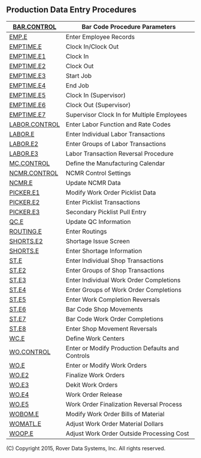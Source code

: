 ## Production Data Entry Procedures
<PageHeader />

| [BAR.CONTROL](../BAR-CONTROL/README.md)     | Bar Code Procedure Parameters                    |
| ------------------------------------------- | ------------------------------------------------ |
| [EMP.E](../EMP-E/README.md)                 | Enter Employee Records                           |
| [EMPTIME.E](../EMPTIME-E/README.md)         | Clock In/Clock Out                               |
| [EMPTIME.E1](../EMPTIME-E1/README.md)       | Clock In                                         |
| [EMPTIME.E2](../EMPTIME-E2/README.md)       | Clock Out                                        |
| [EMPTIME.E3](../EMPTIME-E3/README.md)       | Start Job                                        |
| [EMPTIME.E4](../EMPTIME-E4/README.md)       | End Job                                          |
| [EMPTIME.E5](../EMPTIME-E5/README.md)       | Clock In (Supervisor)                            |
| [EMPTIME.E6](../EMPTIME-E6/README.md)       | Clock Out (Supervisor)                           |
| [EMPTIME.E7](../EMPTIME-E7/README.md)       | Supervisor Clock In for Multiple Employees       |
| [LABOR.CONTROL](../LABOR-CONTROL/README.md) | Enter Labor Function and Rate Codes              |
| [LABOR.E](../LABOR-E/README.md)             | Enter Individual Labor Transactions              |
| [LABOR.E2](../LABOR-E2/README.md)           | Enter Groups of Labor Transactions               |
| [LABOR.E3](../LABOR-E3/README.md)           | Labor Transaction Reversal Procedure             |
| [MC.CONTROL](../MC-CONTROL/README.md)       | Define the Manufacturing Calendar                |
| [NCMR.CONTROL](../NCMR-CONTROL/README.md)   | NCMR Control Settings                            |
| [NCMR.E](../NCMR-E/README.md)               | Update NCMR Data                                 |
| [PICKER.E1](../PICKER-E1/README.md)         | Modify Work Order Picklist Data                  |
| [PICKER.E2](../PICKER-E2/README.md)         | Enter Picklist Transactions                      |
| [PICKER.E3](../PICKER-E3/README.md)         | Secondary Picklist Pull Entry                    |
| [QC.E](../QC-E/README.md)                   | Update QC Information                            |
| [ROUTING.E](../ROUTING-E/README.md)         | Enter Routings                                   |
| [SHORTS.E2](../SHORTS-E2/README.md)         | Shortage Issue Screen                            |
| [SHORTS.E](../SHORTS-E/README.md)           | Enter Shortage Information                       |
| [ST.E](../ST-E/README.md)                   | Enter Individual Shop Transactions               |
| [ST.E2](../ST-E2/README.md)                 | Enter Groups of Shop Transactions                |
| [ST.E3](../ST-E3/README.md)                 | Enter Individual Work Order Completions          |
| [ST.E4](../ST-E4/README.md)                 | Enter Groups of Work Order Completions           |
| [ST.E5](../ST-E5/README.md)                 | Enter Work Completion Reversals                  |
| [ST.E6](../ST-E6/README.md)                 | Bar Code Shop Movements                          |
| [ST.E7](../ST-E7/README.md)                 | Bar Code Work Order Completions                  |
| [ST.E8](../ST-E8/README.md)                 | Enter Shop Movement Reversals                    |
| [WC.E](../WC-E/README.md)                   | Define Work Centers                              |
| [WO.CONTROL](../WO-CONTROL/README.md)       | Enter or Modify Production Defaults and Controls |
| [WO.E](../WO-E/README.md)                   | Enter or Modify Work Orders                      |
| [WO.E2](../WO-E2/README.md)                 | Finalize Work Orders                             |
| [WO.E3](../WO-E3/README.md)                 | Dekit Work Orders                                |
| [WO.E4](../WO-E4/README.md)                 | Work Order Release                               |
| [WO.E5](../WO-E5/README.md)                 | Work Order Finalization Reversal Process         |
| [WOBOM.E](../WOBOM-E/README.md)             | Modify Work Order Bills of Material              |
| [WOMATL.E](../WOMATL-E/README.md)           | Adjust Work Order Material Dollars               |
| [WOOP.E](../WOOP-E/README.md)               | Adjust Work Order Outside Processing Cost        |

(C) Copyright 2015, Rover Data Systems, Inc.
All rights reserved.
<badge text= "Version 8.10.57 " vertical="middle" />

<PageFooter />
